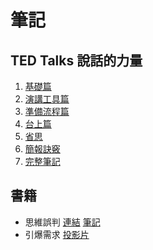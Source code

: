 # 筆記

## TED Talks 說話的力量
1. [基礎篇](https://drive.google.com/open?id=1uRcHUw8ooOsmpg31E2bzQO7v2jV0mNGEDa97r4JhhDE)
2. [演講工具篇](https://drive.google.com/open?id=15SHJT_aB91GrZFeSmfuiXBGLlGRHqOCjqv7hTx89Mog)
3. [準備流程篇](https://drive.google.com/open?id=1rVObDvJfKai8rV0lKnkPaQFOfSJcuGQEzCXCcJEbOKw)
4. [台上篇](https://drive.google.com/open?id=1UcsVRWHR1WUh2PNkakUW3JGex0tNZjn3k13p5qUiw4o)
5. [省思](https://drive.google.com/open?id=1qOXAhwjofgFDy7D8YdJChV0yxZvNlFxSwWgg8OHSCLU)
6. [簡報訣竅](https://drive.google.com/open?id=1Uk7s-lyklEB-g7CHwBPYLXRIk1PyNNxR7QC3DGnweBg)
7. [完整筆記](https://drive.google.com/open?id=18YKttajAuXKAo0X-gP3l50XAhhAjz_khyc0wr2-anSQ)


## 書籍

- 思維誤判 [連結](https://www.books.com.tw/products/0010904781?sloc=main) [筆記](TheInsideGame\README.md)
- 引爆需求 [投影片](https://drive.google.com/open?id=1C0QsClBN0KsH9eE6IN4bxQ7KROLwT9-COmYIEpGPM2I)

